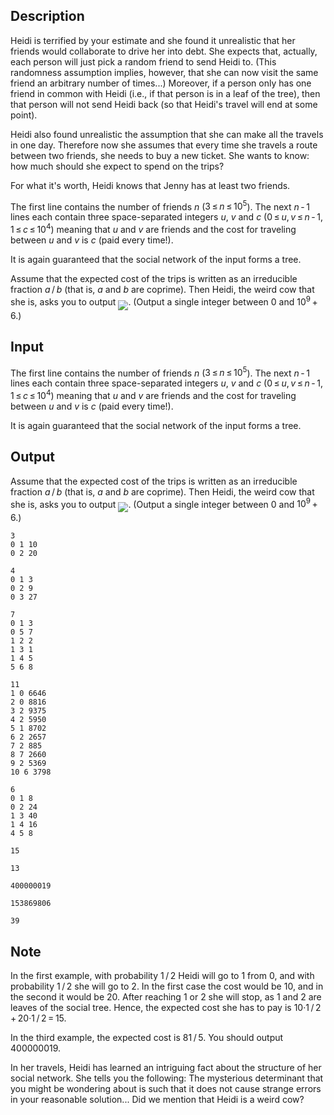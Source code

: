 ## Description

<div><p>Heidi is terrified by your estimate and she found it unrealistic that her friends would collaborate to drive her into debt. She expects that, actually, each person will just pick a random friend to send Heidi to. (This randomness assumption implies, however, that she can now visit the same friend an arbitrary number of times...) Moreover, if a person only has one friend in common with Heidi (i.e., if that person is in a leaf of the tree), then that person will not send Heidi back (so that Heidi's travel will end at some point).</p><p>Heidi also found unrealistic the assumption that she can make all the travels in one day. Therefore now she assumes that every time she travels a route between two friends, she needs to buy a new ticket. She wants to know: how much should she expect to spend on the trips?</p><p>For what it's worth, Heidi knows that Jenny has at least two friends.</p></div><div class="input-specification"><p>The first line contains the number of friends <span class="tex-span"><i>n</i></span> (<span class="tex-span">3 ≤ <i>n</i> ≤ 10<sup class="upper-index">5</sup></span>). The next <span class="tex-span"><i>n</i> - 1</span> lines each contain three space-separated integers <span class="tex-span"><i>u</i></span>, <span class="tex-span"><i>v</i></span> and <span class="tex-span"><i>c</i></span> (<span class="tex-span">0 ≤ <i>u</i>, <i>v</i> ≤ <i>n</i> - 1</span>, <span class="tex-span">1 ≤ <i>c</i> ≤ 10<sup class="upper-index">4</sup></span>) meaning that <span class="tex-span"><i>u</i></span> and <span class="tex-span"><i>v</i></span> are friends and the cost for traveling between <span class="tex-span"><i>u</i></span> and <span class="tex-span"><i>v</i></span> is <span class="tex-span"><i>c</i></span> (paid every time!).</p><p>It is again guaranteed that the social network of the input forms a tree.</p></div><div class="output-specification"><p>Assume that the expected cost of the trips is written as an irreducible fraction <span class="tex-span"><i>a</i> / <i>b</i></span> (that is, <span class="tex-span"><i>a</i></span> and <span class="tex-span"><i>b</i></span> are coprime). Then Heidi, the weird cow that she is, asks you to output <img align="middle" class="tex-formula" src="file://AF3Lwgu9.png" style="max-width: 100.0%;max-height: 100.0%;">. (Output a single integer between <span class="tex-span">0</span> and <span class="tex-span">10<sup class="upper-index">9</sup> + 6</span>.)</p></div>

## Input

<p>The first line contains the number of friends <span class="tex-span"><i>n</i></span> (<span class="tex-span">3 ≤ <i>n</i> ≤ 10<sup class="upper-index">5</sup></span>). The next <span class="tex-span"><i>n</i> - 1</span> lines each contain three space-separated integers <span class="tex-span"><i>u</i></span>, <span class="tex-span"><i>v</i></span> and <span class="tex-span"><i>c</i></span> (<span class="tex-span">0 ≤ <i>u</i>, <i>v</i> ≤ <i>n</i> - 1</span>, <span class="tex-span">1 ≤ <i>c</i> ≤ 10<sup class="upper-index">4</sup></span>) meaning that <span class="tex-span"><i>u</i></span> and <span class="tex-span"><i>v</i></span> are friends and the cost for traveling between <span class="tex-span"><i>u</i></span> and <span class="tex-span"><i>v</i></span> is <span class="tex-span"><i>c</i></span> (paid every time!).</p><p>It is again guaranteed that the social network of the input forms a tree.</p>

## Output

<p>Assume that the expected cost of the trips is written as an irreducible fraction <span class="tex-span"><i>a</i> / <i>b</i></span> (that is, <span class="tex-span"><i>a</i></span> and <span class="tex-span"><i>b</i></span> are coprime). Then Heidi, the weird cow that she is, asks you to output <img align="middle" class="tex-formula" src="file://AF3Lwgu9.png" style="max-width: 100.0%;max-height: 100.0%;">. (Output a single integer between <span class="tex-span">0</span> and <span class="tex-span">10<sup class="upper-index">9</sup> + 6</span>.)</p>





```input1
3
0 1 10
0 2 20

```




```input2
4
0 1 3
0 2 9
0 3 27

```




```input3
7
0 1 3
0 5 7
1 2 2
1 3 1
1 4 5
5 6 8

```




```input4
11
1 0 6646
2 0 8816
3 2 9375
4 2 5950
5 1 8702
6 2 2657
7 2 885
8 7 2660
9 2 5369
10 6 3798

```




```input5
6
0 1 8
0 2 24
1 3 40
1 4 16
4 5 8

```




```output1
15

```




```output2
13

```




```output3
400000019

```




```output4
153869806

```




```output5
39

```



## Note

<p>In the first example, with probability <span class="tex-span">1 / 2</span> Heidi will go to <span class="tex-span">1</span> from <span class="tex-span">0</span>, and with probability <span class="tex-span">1 / 2</span> she will go to <span class="tex-span">2</span>. In the first case the cost would be <span class="tex-span">10</span>, and in the second it would be <span class="tex-span">20</span>. After reaching <span class="tex-span">1</span> or <span class="tex-span">2</span> she will stop, as <span class="tex-span">1</span> and <span class="tex-span">2</span> are leaves of the social tree. Hence, the expected cost she has to pay is <span class="tex-span">10·1 / 2 + 20·1 / 2 = 15</span>.</p><p>In the third example, the expected cost is <span class="tex-span">81 / 5</span>. You should output <span class="tex-span">400000019</span>.</p><p>In her travels, Heidi has learned an intriguing fact about the structure of her social network. She tells you the following: <span class="tex-font-style-it">The mysterious determinant that you might be wondering about is such that it does not cause strange errors in your reasonable solution...</span> Did we mention that Heidi is a weird cow?</p>
